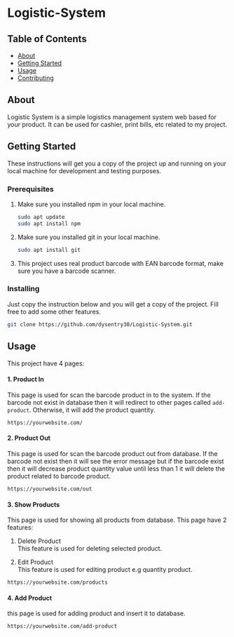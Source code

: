# Logistic-System

## Table of Contents 

- [About](#about)
- [Getting Started](#getting_started)
- [Usage](#usage)
- [Contributing](../CONTRIBUTING.md)

## About <a name = "about"></a>

Logistic System is a simple logistics management system web based for your product. It can be used for cashier, print bills, etc related to my project.     

## Getting Started <a name = "getting_started"></a>

These instructions will get you a copy of the project up and running on your local machine for development and testing purposes.

### Prerequisites

1. Make sure you installed npm in your local machine.

    ```bash
    sudo apt update
    sudo apt install npm
    ```
2. Make sure you installed git in your local machine.

    ```bash
    sudo apt install git
    ```
3. This project uses real product barcode with EAN barcode format, make sure you have a barcode scanner.

### Installing

Just copy the instruction below and you will get a copy of the project. Fill free to add some other features.

```bash
git clone https://github.com/dysentry30/Logistic-System.git
```



## Usage <a name = "usage"></a>
This project have 4 pages:

#### 1. Product In
This page is used for scan the barcode product in to the system. If the barcode not exist in database then it will redirect to other pages called `add-product`. Otherwise, it will add the product quantity.

```
https://yourwebsite.com/
```

#### 2. Product Out
This page is used for scan the barcode product out from database. If the barcode not exist then it will see the error message but if the barcode exist then it will decrease product quantity value until less than 1 it will delete the product related to barcode product.

```
https://yourwebsite.com/out
```

#### 3. Show Products 
This page is used for showing all products from database. This page have 2 features:

1. Delete Product \
This feature is used for deleting selected product.

2. Edit Product \
This feature is used for editing product e.g quantity product.

```
https://yourwebsite.com/products
```

#### 4. Add Product
this page is used for adding product and insert it to database.
```
https://yourwebsite.com/add-product
```